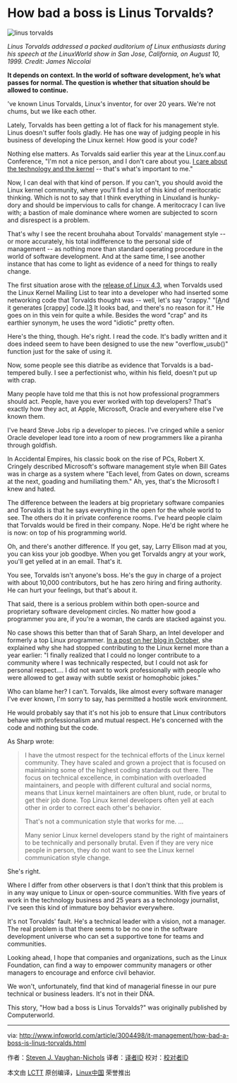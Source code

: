 How bad a boss is Linus Torvalds?
================================================================================
![linus torvalds](http://images.techhive.com/images/article/2015/08/linus_torvalds-100600260-primary.idge.jpg)

*Linus Torvalds addressed a packed auditorium of Linux enthusiasts during his speech at the LinuxWorld show in San Jose, California, on August 10, 1999. Credit: James Niccolai*

**It depends on context. In the world of software development, he’s what passes for normal. The question is whether that situation should be allowed to continue.**

've known Linus Torvalds, Linux's inventor, for over 20 years. We're not chums, but we like each other.

Lately, Torvalds has been getting a lot of flack for his management style. Linus doesn't suffer fools gladly. He has one way of judging people in his business of developing the Linux kernel: How good is your code?

Nothing else matters. As Torvalds said earlier this year at the Linux.conf.au Conference, "I'm not a nice person, and I don't care about you. [I care about the technology and the kernel][1] -- that's what's important to me."

Now, I can deal with that kind of person. If you can't, you should avoid the Linux kernel community, where you'll find a lot of this kind of meritocratic thinking. Which is not to say that I think everything in Linuxland is hunky-dory and should be impervious to calls for change. A meritocracy I can live with; a bastion of male dominance where women are subjected to scorn and disrespect is a problem.

That's why I see the recent brouhaha about Torvalds' management style -- or more accurately, his total indifference to the personal side of management -- as nothing more than standard operating procedure in the world of software development. And at the same time, I see another instance that has come to light as evidence of a need for things to really change.

The first situation arose with the [release of Linux 4.3][2], when Torvalds used the Linux Kernel Mailing List to tear into a developer who had inserted some networking code that Torvalds thought was -- well, let's say "crappy." "[[A]nd it generates [crappy] code.][3] It looks bad, and there's no reason for it." He goes on in this vein for quite a while. Besides the word "crap" and its earthier synonym, he uses the word "idiotic" pretty often.

Here's the thing, though. He's right. I read the code. It's badly written and it does indeed seem to have been designed to use the new "overflow_usub()" function just for the sake of using it.

Now, some people see this diatribe as evidence that Torvalds is a bad-tempered bully. I see a perfectionist who, within his field, doesn't put up with crap.

Many people have told me that this is not how professional programmers should act. People, have you ever worked with top developers? That's exactly how they act, at Apple, Microsoft, Oracle and everywhere else I've known them.

I've heard Steve Jobs rip a developer to pieces. I've cringed while a senior Oracle developer lead tore into a room of new programmers like a piranha through goldfish.

In Accidental Empires, his classic book on the rise of PCs, Robert X. Cringely described Microsoft's software management style when Bill Gates was in charge as a system where "Each level, from Gates on down, screams at the next, goading and humiliating them." Ah, yes, that's the Microsoft I knew and hated.

The difference between the leaders at big proprietary software companies and Torvalds is that he says everything in the open for the whole world to see. The others do it in private conference rooms. I've heard people claim that Torvalds would be fired in their company. Nope. He'd be right where he is now: on top of his programming world.

Oh, and there's another difference. If you get, say, Larry Ellison mad at you, you can kiss your job goodbye. When you get Torvalds angry at your work, you'll get yelled at in an email. That's it.

You see, Torvalds isn't anyone's boss. He's the guy in charge of a project with about 10,000 contributors, but he has zero hiring and firing authority. He can hurt your feelings, but that's about it.

That said, there is a serious problem within both open-source and proprietary software development circles. No matter how good a programmer you are, if you're a woman, the cards are stacked against you.

No case shows this better than that of Sarah Sharp, an Intel developer and formerly a top Linux programmer. [In a post on her blog in October][4], she explained why she had stopped contributing to the Linux kernel more than a year earlier: "I finally realized that I could no longer contribute to a community where I was technically respected, but I could not ask for personal respect.... I did not want to work professionally with people who were allowed to get away with subtle sexist or homophobic jokes."

Who can blame her? I can't. Torvalds, like almost every software manager I've ever known, I'm sorry to say, has permitted a hostile work environment.

He would probably say that it's not his job to ensure that Linux contributors behave with professionalism and mutual respect. He's concerned with the code and nothing but the code.

As Sharp wrote:

> I have the utmost respect for the technical efforts of the Linux kernel community. They have scaled and grown a project that is focused on maintaining some of the highest coding standards out there. The focus on technical excellence, in combination with overloaded maintainers, and people with different cultural and social norms, means that Linux kernel maintainers are often blunt, rude, or brutal to get their job done. Top Linux kernel developers often yell at each other in order to correct each other's behavior.
> 
> That's not a communication style that works for me. …
> 
> Many senior Linux kernel developers stand by the right of maintainers to be technically and personally brutal. Even if they are very nice people in person, they do not want to see the Linux kernel communication style change.

She's right.

Where I differ from other observers is that I don't think that this problem is in any way unique to Linux or open-source communities. With five years of work in the technology business and 25 years as a technology journalist, I've seen this kind of immature boy behavior everywhere.

It's not Torvalds' fault. He's a technical leader with a vision, not a manager. The real problem is that there seems to be no one in the software development universe who can set a supportive tone for teams and communities.

Looking ahead, I hope that companies and organizations, such as the Linux Foundation, can find a way to empower community managers or other managers to encourage and enforce civil behavior.

We won't, unfortunately, find that kind of managerial finesse in our pure technical or business leaders. It's not in their DNA.

This story, "How bad a boss is Linus Torvalds?" was originally published by Computerworld.

--------------------------------------------------------------------------------

via: http://www.infoworld.com/article/3004498/it-management/how-bad-a-boss-is-linus-torvalds.html

作者：[Steven J. Vaughan-Nichols][a]
译者：[译者ID](https://github.com/译者ID)
校对：[校对者ID](https://github.com/校对者ID)

本文由 [LCTT](https://github.com/LCTT/TranslateProject) 原创编译，[Linux中国](https://linux.cn/) 荣誉推出

[a]:http://www.infoworld.com/author/Steven-J.-Vaughan_Nichols/
[1]:http://www.computerworld.com/article/2874475/linus-torvalds-diversity-gaffe-brings-out-the-best-and-worst-of-the-open-source-world.html
[2]:http://www.zdnet.com/article/linux-4-3-released-after-linus-torvalds-scraps-brain-damage-code/
[3]:http://lkml.iu.edu/hypermail/linux/kernel/1510.3/02866.html
[4]:http://sarah.thesharps.us/2015/10/05/closing-a-door/